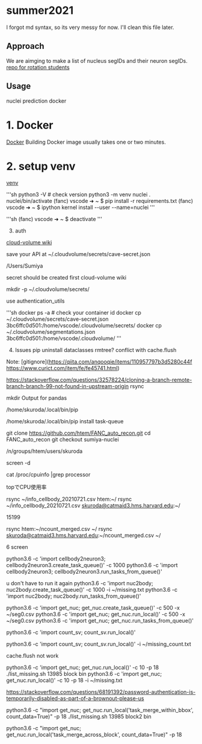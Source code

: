 # summer2021
I forgot md syntax, so its very messy for now. I'll clean this file later.


## Approach
We are aimging to make a list of nucleus segIDs and their neuron segIDs. [repo for rotation students](https://github.com/bjm5164/rotation_projects)

## Usage
nuclei prediction
docker 

# 1. Docker 
[Docker](https://qiita.com/Canon11/items/e6f64597d82dbf88f75f) Building Docker image usually takes one or two minutes.


# 2. setup venv
[venv](https://qiita.com/Gattaca/items/80a5d36673ba2b6ef7f0)

'''sh
python3 -V # check version
python3 -m venv nuclei
. nuclei/bin/activate
(fanc) vscode ➜ ~ $ pip install -r requirements.txt
(fanc) vscode ➜ ~ $ ipython kernel install --user --name=nuclei
'''

'''sh
(fanc) vscode ➜ ~ $ deactivate
'''

3. auth

[cloud-volume wiki]()

save your API at ~/.cloudvolume/secrets/cave-secret.json

/Users/Sumiya

secret should be created first cloud-volume wiki


mkdir -p ~/.cloudvolume/secrets/

use authentication_utils

'''sh
docker ps -a # check your container id
docker cp ~/.cloudvolume/secrets/cave-secret.json 3bc6ffc0d501:/home/vscode/.cloudvolume/secrets/
docker cp ~/.cloudvolume/segmentations.json 3bc6ffc0d501:/home/vscode/.cloudvolume/
'''

4. Issues
pip uninstall dataclasses 
rmtree? conflict with cache.flush

Note: [gitignore](https://qiita.com/anqooqie/items/110957797b3d5280c44f
https://www.curict.com/item/fe/fe45741.html)


https://stackoverflow.com/questions/32578224/cloning-a-branch-remote-branch-branch-99-not-found-in-upstream-origin
rsync

mkdir Output for pandas


/home/skuroda/.local/bin/pip

/home/skuroda/.local/bin/pip install task-queue

git clone https://github.com/htem/FANC_auto_recon.git
cd FANC_auto_recon
git checkout sumiya-nuclei

/n/groups/htem/users/skuroda

screen -d


cat /proc/cpuinfo |grep processor

topでCPU使用率



rsync ~/info_cellbody_20210721.csv htem:~/
rsync ~/info_cellbody_20210721.csv skuroda@catmaid3.hms.harvard.edu:~/


15199

rsync htem:~/ncount_merged.csv ~/
rsync skuroda@catmaid3.hms.harvard.edu:~/ncount_merged.csv ~/




6 screen

python3.6 -c 'import cellbody2neuron3; cellbody2neuron3.create_task_queue()' -c 1000
python3.6 -c 'import cellbody2neuron3; cellbody2neuron3.run_tasks_from_queue()'

u don't have to run it again
python3.6 -c 'import nuc2body; nuc2body.create_task_queue()' -c 1000 -i ~/missing.txt
python3.6 -c 'import nuc2body; nuc2body.run_tasks_from_queue()'

python3.6 -c 'import get_nuc; get_nuc.create_task_queue()' -c 500 -x ~/seg0.csv
python3.6 -c 'import get_nuc; get_nuc.run_local()' -c 500 -x ~/seg0.csv
python3.6 -c 'import get_nuc; get_nuc.run_tasks_from_queue()'

python3.6 -c 'import count_sv; count_sv.run_local()'

python3.6 -c 'import count_sv; count_sv.run_local()' -i ~/missing_count.txt

cache.flush not work


python3.6 -c 'import get_nuc; get_nuc.run_local()' -c 10 -p 18
./list_missing.sh 13985 block bin
python3.6 -c 'import get_nuc; get_nuc.run_local()' -c 10 -p 18 -i ~/missing.txt

https://stackoverflow.com/questions/68191392/password-authentication-is-temporarily-disabled-as-part-of-a-brownout-please-us

python3.6 -c "import get_nuc; get_nuc.run_local('task_merge_within_bbox', count_data=True)" -p 18
./list_missing.sh 13985 block2 bin

python3.6 -c "import get_nuc; get_nuc.run_local('task_merge_across_block', count_data=True)" -p 18